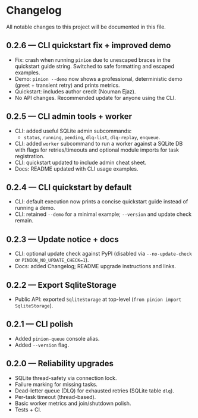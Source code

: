 # Changelog

All notable changes to this project will be documented in this file.

## 0.2.6 — CLI quickstart fix + improved demo

- Fix: crash when running `pinion` due to unescaped braces in the quickstart guide string. Switched to safe formatting and escaped examples.
- Demo: `pinion --demo` now shows a professional, deterministic demo (greet + transient retry) and prints metrics.
- Quickstart: includes author credit (Nouman Ejaz).
- No API changes. Recommended update for anyone using the CLI.

## 0.2.5 — CLI admin tools + worker

- CLI: added useful SQLite admin subcommands:
  - `status`, `running`, `pending`, `dlq-list`, `dlq-replay`, `enqueue`.
- CLI: added `worker` subcommand to run a worker against a SQLite DB with flags for retries/timeouts and optional module imports for task registration.
- CLI: quickstart updated to include admin cheat sheet.
- Docs: README updated with CLI usage examples.

## 0.2.4 — CLI quickstart by default

- CLI: default execution now prints a concise quickstart guide instead of running a demo.
- CLI: retained `--demo` for a minimal example; `--version` and update check remain.

## 0.2.3 — Update notice + docs

- CLI: optional update check against PyPI (disabled via `--no-update-check` or `PINION_NO_UPDATE_CHECK=1`).
- Docs: added Changelog; README upgrade instructions and links.

## 0.2.2 — Export SqliteStorage

- Public API: exported `SqliteStorage` at top-level (`from pinion import SqliteStorage`).

## 0.2.1 — CLI polish

- Added `pinion-queue` console alias.
- Added `--version` flag.

## 0.2.0 — Reliability upgrades

- SQLite thread-safety via connection lock.
- Failure marking for missing tasks.
- Dead-letter queue (DLQ) for exhausted retries (SQLite table `dlq`).
- Per-task timeout (thread-based).
- Basic worker metrics and join/shutdown polish.
- Tests + CI.
